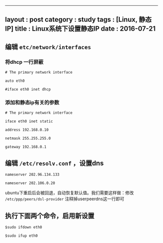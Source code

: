 
---
layout : post
category : study
tags : [Linux, 静态IP]
title : Linux系统下设置静态IP
date : 2016-07-21
---

## 编辑 `etc/network/interfaces`<a id="orgheadline25"></a>

### 将dhcp 一行屏蔽<a id="orgheadline23"></a>

    # The primary network interface
    
    auto eth0
    
    #iface eth0 inet dhcp

### 添加和静态ip有关的参数<a id="orgheadline24"></a>

    # The primary network interface
    
    iface eth0 inet static
    
    address 192.168.0.10
    
    netmask 255.255.255.0
    
    gateway 192.168.0.1

## 编辑 `/etc/resolv.conf` ，设置dns<a id="orgheadline26"></a>

    nameserver 202.96.134.133
    
    nameserver 202.106.0.20

ubuntu下重启后会被回退，自动恢复默认值。我们需要这样做：修改 `/etc/ppp/peers/dsl-provider` 注释掉userpeerdns这一行即可

## 执行下面两个命令，启用新设置<a id="orgheadline27"></a>

    $sudo ifdown eth0
    
    $sudo ifup eth0
